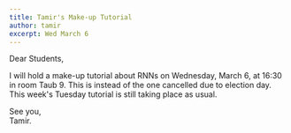 ```yaml
---
title: Tamir's Make-up Tutorial
author: tamir
excerpt: Wed March 6
---
```


Dear Students,

I will hold a make-up tutorial about RNNs on Wednesday, March 6, at 16:30 in room Taub 9.
This is instead of the one cancelled due to election day. 
This week's Tuesday tutorial is still taking place as usual.

See you,<br>
Tamir.

